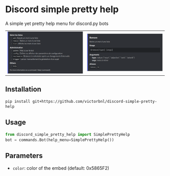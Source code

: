 # Discord simple pretty help

A simple yet pretty help menu for discord.py bots

<p align="center">
    <table>
        <tr>
            <td><img src=".readme/bot_help.png"></td>
            <td><img src=".readme/command_help.png"></td>
        </tr>
    </table>
</p>

## Installation

```
pip install git+https://github.com/victorbnl/discord-simple-pretty-help
```

## Usage

```py
from discord_simple_pretty_help import SimplePrettyHelp
bot = commands.Bot(help_menu=SimplePrettyHelp())
```

## Parameters

- `color`: color of the embed (default: 0x5865F2)
